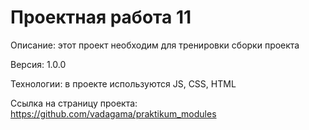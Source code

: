 <h1>Проектная работа 11</h1>
<p>Описание: этот проект необходим для тренировки сборки проекта</p>
<p>Версия: 1.0.0</p>
<p>Технологии: в проекте используются JS, CSS, HTML</p>
<p>Ссылка на страницу проекта: <a href="https://github.com/vadagama/praktikum_modules">https://github.com/vadagama/praktikum_modules</a></p>